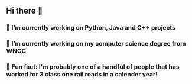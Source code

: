 ## Hi there 👋

### 🔭 I’m currently working on Python, Java and C++ projects
### 🌱 I’m currently working on my computer science degree from WNCC
### 🚂 Fun fact: I'm probably one of a handful of people that has worked for 3 class one rail roads in a calender year!


